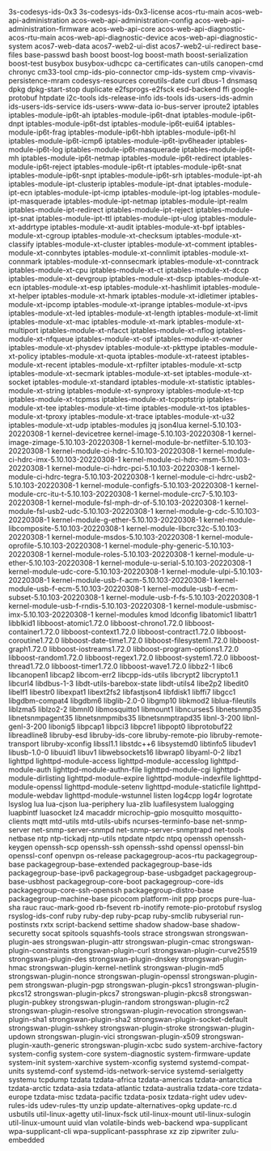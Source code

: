 3s-codesys-ids-0x3
3s-codesys-ids-0x3-license
acos-rtu-main
acos-web-api-administration
acos-web-api-administration-config
acos-web-api-administration-firmware
acos-web-api-core
acos-web-api-diagnostic-acos-rtu-main
acos-web-api-diagnostic-device
acos-web-api-diagnostic-system
acos7-web-data
acos7-web2-ui-dist
acos7-web2-ui-redirect
base-files
base-passwd
bash
boost
boost-log
boost-math
boost-serialization
boost-test
busybox
busybox-udhcpc
ca-certificates
can-utils
canopen-cmd
chronyc
cm33-tool
cmp-ids-pio-connector
cmp-ids-system
cmp-vivavis-persistence-mram
codesys-resources
coreutils-date
curl
dbus-1
dnsmasq
dpkg
dpkg-start-stop
duplicate
e2fsprogs-e2fsck
esd-backend
ffi
google-protobuf
htpdate
i2c-tools
ids-release-info
ids-tools
ids-users-ids-admin
ids-users-ids-service
ids-users-www-data
io-bus-server
iproute2
iptables
iptables-module-ip6t-ah
iptables-module-ip6t-dnat
iptables-module-ip6t-dnpt
iptables-module-ip6t-dst
iptables-module-ip6t-eui64
iptables-module-ip6t-frag
iptables-module-ip6t-hbh
iptables-module-ip6t-hl
iptables-module-ip6t-icmp6
iptables-module-ip6t-ipv6header
iptables-module-ip6t-log
iptables-module-ip6t-masquerade
iptables-module-ip6t-mh
iptables-module-ip6t-netmap
iptables-module-ip6t-redirect
iptables-module-ip6t-reject
iptables-module-ip6t-rt
iptables-module-ip6t-snat
iptables-module-ip6t-snpt
iptables-module-ip6t-srh
iptables-module-ipt-ah
iptables-module-ipt-clusterip
iptables-module-ipt-dnat
iptables-module-ipt-ecn
iptables-module-ipt-icmp
iptables-module-ipt-log
iptables-module-ipt-masquerade
iptables-module-ipt-netmap
iptables-module-ipt-realm
iptables-module-ipt-redirect
iptables-module-ipt-reject
iptables-module-ipt-snat
iptables-module-ipt-ttl
iptables-module-ipt-ulog
iptables-module-xt-addrtype
iptables-module-xt-audit
iptables-module-xt-bpf
iptables-module-xt-cgroup
iptables-module-xt-checksum
iptables-module-xt-classify
iptables-module-xt-cluster
iptables-module-xt-comment
iptables-module-xt-connbytes
iptables-module-xt-connlimit
iptables-module-xt-connmark
iptables-module-xt-connsecmark
iptables-module-xt-conntrack
iptables-module-xt-cpu
iptables-module-xt-ct
iptables-module-xt-dccp
iptables-module-xt-devgroup
iptables-module-xt-dscp
iptables-module-xt-ecn
iptables-module-xt-esp
iptables-module-xt-hashlimit
iptables-module-xt-helper
iptables-module-xt-hmark
iptables-module-xt-idletimer
iptables-module-xt-ipcomp
iptables-module-xt-iprange
iptables-module-xt-ipvs
iptables-module-xt-led
iptables-module-xt-length
iptables-module-xt-limit
iptables-module-xt-mac
iptables-module-xt-mark
iptables-module-xt-multiport
iptables-module-xt-nfacct
iptables-module-xt-nflog
iptables-module-xt-nfqueue
iptables-module-xt-osf
iptables-module-xt-owner
iptables-module-xt-physdev
iptables-module-xt-pkttype
iptables-module-xt-policy
iptables-module-xt-quota
iptables-module-xt-rateest
iptables-module-xt-recent
iptables-module-xt-rpfilter
iptables-module-xt-sctp
iptables-module-xt-secmark
iptables-module-xt-set
iptables-module-xt-socket
iptables-module-xt-standard
iptables-module-xt-statistic
iptables-module-xt-string
iptables-module-xt-synproxy
iptables-module-xt-tcp
iptables-module-xt-tcpmss
iptables-module-xt-tcpoptstrip
iptables-module-xt-tee
iptables-module-xt-time
iptables-module-xt-tos
iptables-module-xt-tproxy
iptables-module-xt-trace
iptables-module-xt-u32
iptables-module-xt-udp
iptables-modules
jq
json4lua
kernel-5.10.103-20220308-1
kernel-devicetree
kernel-image-5.10.103-20220308-1
kernel-image-zimage-5.10.103-20220308-1
kernel-module-br-netfilter-5.10.103-20220308-1
kernel-module-ci-hdrc-5.10.103-20220308-1
kernel-module-ci-hdrc-imx-5.10.103-20220308-1
kernel-module-ci-hdrc-msm-5.10.103-20220308-1
kernel-module-ci-hdrc-pci-5.10.103-20220308-1
kernel-module-ci-hdrc-tegra-5.10.103-20220308-1
kernel-module-ci-hdrc-usb2-5.10.103-20220308-1
kernel-module-configfs-5.10.103-20220308-1
kernel-module-crc-itu-t-5.10.103-20220308-1
kernel-module-crc7-5.10.103-20220308-1
kernel-module-fsl-mph-dr-of-5.10.103-20220308-1
kernel-module-fsl-usb2-udc-5.10.103-20220308-1
kernel-module-g-cdc-5.10.103-20220308-1
kernel-module-g-ether-5.10.103-20220308-1
kernel-module-libcomposite-5.10.103-20220308-1
kernel-module-libcrc32c-5.10.103-20220308-1
kernel-module-msdos-5.10.103-20220308-1
kernel-module-oprofile-5.10.103-20220308-1
kernel-module-phy-generic-5.10.103-20220308-1
kernel-module-roles-5.10.103-20220308-1
kernel-module-u-ether-5.10.103-20220308-1
kernel-module-u-serial-5.10.103-20220308-1
kernel-module-udc-core-5.10.103-20220308-1
kernel-module-ulpi-5.10.103-20220308-1
kernel-module-usb-f-acm-5.10.103-20220308-1
kernel-module-usb-f-ecm-5.10.103-20220308-1
kernel-module-usb-f-ecm-subset-5.10.103-20220308-1
kernel-module-usb-f-fs-5.10.103-20220308-1
kernel-module-usb-f-rndis-5.10.103-20220308-1
kernel-module-usbmisc-imx-5.10.103-20220308-1
kernel-modules
kmod
ldconfig
libatomic1
libattr1
libblkid1
libboost-atomic1.72.0
libboost-chrono1.72.0
libboost-container1.72.0
libboost-context1.72.0
libboost-contract1.72.0
libboost-coroutine1.72.0
libboost-date-time1.72.0
libboost-filesystem1.72.0
libboost-graph1.72.0
libboost-iostreams1.72.0
libboost-program-options1.72.0
libboost-random1.72.0
libboost-regex1.72.0
libboost-system1.72.0
libboost-thread1.72.0
libboost-timer1.72.0
libboost-wave1.72.0
libbz2-1
libc6
libcanopen1
libcap2
libcom-err2
libcpp-ids-utils
libcrypt2
libcrypto1.1
libcurl4
libdbus-1-3
libdt-utils-barebox-state
libdt-utils4
libe2p2
libedit0
libelf1
libestr0
libexpat1
libext2fs2
libfastjson4
libfdisk1
libffi7
libgcc1
libgdbm-compat4
libgdbm6
libglib-2.0-0
libgmp10
libkmod2
liblua-fileutils
liblzma5
liblzo2-2
libmnl0
libmosquitto1
libmount1
libncurses5
libnetsnmp35
libnetsnmpagent35
libnetsnmpmibs35
libnetsnmptrapd35
libnl-3-200
libnl-genl-3-200
libonig5
libpcap1
libpci3
libpcre1
libpopt0
libprotobuf22
libreadline8
libruby-esd
libruby-ids-core
libruby-remote-pio
libruby-remote-transport
libruby-xconfig
libssl1.1
libstdc++6
libsystemd0
libtinfo5
libudev1
libusb-1.0-0
libuuid1
libuv1
libwebsockets16
libwrap0
libyaml-0-2
libz1
lighttpd
lighttpd-module-access
lighttpd-module-accesslog
lighttpd-module-auth
lighttpd-module-authn-file
lighttpd-module-cgi
lighttpd-module-dirlisting
lighttpd-module-expire
lighttpd-module-indexfile
lighttpd-module-openssl
lighttpd-module-setenv
lighttpd-module-staticfile
lighttpd-module-webdav
lighttpd-module-wstunnel
listen
log4cpp
log4r
logrotate
lsyslog
lua
lua-cjson
lua-periphery
lua-zlib
luafilesystem
lualogging
luapbintf
luasocket
lz4
macaddr
microchip-gpio
mosquitto
mosquitto-clients
mqtt
mtd-utils
mtd-utils-ubifs
ncurses-terminfo-base
net-snmp-server
net-snmp-server-snmpd
net-snmp-server-snmptrapd
net-tools
netbase
ntp
ntp-tickadj
ntp-utils
ntpdate
ntpdc
ntpq
openssh
openssh-keygen
openssh-scp
openssh-ssh
openssh-sshd
openssl
openssl-bin
openssl-conf
openvpn
os-release
packagegroup-acos-rtu
packagegroup-base
packagegroup-base-extended
packagegroup-base-ids
packagegroup-base-ipv6
packagegroup-base-usbgadget
packagegroup-base-usbhost
packagegroup-core-boot
packagegroup-core-ids
packagegroup-core-ssh-openssh
packagegroup-distro-base
packagegroup-machine-base
picocom
platform-init
ppp
procps
pure-lua-sha
rauc
rauc-mark-good
rb-fsevent
rb-inotify
remote-pio-protobuf
rsyslog
rsyslog-ids-conf
ruby
ruby-dep
ruby-pcap
ruby-smclib
rubyserial
run-postinsts
rxtx
script-backend
settime
shadow
shadow-base
shadow-securetty
socat
spitools
squashfs-tools
strace
strongswan
strongswan-plugin-aes
strongswan-plugin-attr
strongswan-plugin-cmac
strongswan-plugin-constraints
strongswan-plugin-curl
strongswan-plugin-curve25519
strongswan-plugin-des
strongswan-plugin-dnskey
strongswan-plugin-hmac
strongswan-plugin-kernel-netlink
strongswan-plugin-md5
strongswan-plugin-nonce
strongswan-plugin-openssl
strongswan-plugin-pem
strongswan-plugin-pgp
strongswan-plugin-pkcs1
strongswan-plugin-pkcs12
strongswan-plugin-pkcs7
strongswan-plugin-pkcs8
strongswan-plugin-pubkey
strongswan-plugin-random
strongswan-plugin-rc2
strongswan-plugin-resolve
strongswan-plugin-revocation
strongswan-plugin-sha1
strongswan-plugin-sha2
strongswan-plugin-socket-default
strongswan-plugin-sshkey
strongswan-plugin-stroke
strongswan-plugin-updown
strongswan-plugin-vici
strongswan-plugin-x509
strongswan-plugin-xauth-generic
strongswan-plugin-xcbc
sudo
system-archive-factory
system-config
system-core
system-diagnostic
system-firmware-update
system-init
system-xarchive
system-xconfig
systemd
systemd-compat-units
systemd-conf
systemd-ids-network-service
systemd-serialgetty
systemu
tcpdump
tzdata
tzdata-africa
tzdata-americas
tzdata-antarctica
tzdata-arctic
tzdata-asia
tzdata-atlantic
tzdata-australia
tzdata-core
tzdata-europe
tzdata-misc
tzdata-pacific
tzdata-posix
tzdata-right
udev
udev-rules-ids
udev-rules-tty
unzip
update-alternatives-opkg
update-rc.d
usbutils
util-linux-agetty
util-linux-fsck
util-linux-mount
util-linux-sulogin
util-linux-umount
uuid
vlan
volatile-binds
web-backend
wpa-supplicant
wpa-supplicant-cli
wpa-supplicant-passphrase
xz
zip
zipwriter
zulu-embedded
